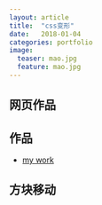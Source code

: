 ```yaml
---
layout: article
title:  "css变形"
date:   2018-01-04
categories: portfolio
image:
  teaser: mao.jpg
  feature: mao.jpg
---
```


## 网页作品

## 作品

- [my work](https://jsyucker.github.io/portfolio/cssbianxing/index.html)


## 方块移动





